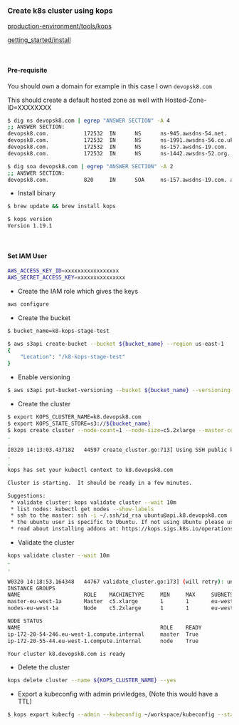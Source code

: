 ### Create k8s cluster using kops

[production-environment/tools/kops](https://kubernetes.io/docs/setup/production-environment/tools/kops/)

[getting_started/install](https://kops.sigs.k8s.io/getting_started/install/)


<br>

#### Pre-requisite

You should own a domain for example in this case I own `devopsk8.com`

This should create a default hosted zone as well with Hosted-Zone-ID=XXXXXXXX

```bash
$ dig ns devopsk8.com | egrep "ANSWER SECTION" -A 4
;; ANSWER SECTION:
devopsk8.com.           172532  IN      NS      ns-945.awsdns-54.net.
devopsk8.com.           172532  IN      NS      ns-1991.awsdns-56.co.uk.
devopsk8.com.           172532  IN      NS      ns-157.awsdns-19.com.
devopsk8.com.           172532  IN      NS      ns-1442.awsdns-52.org.

$ dig soa devopsk8.com | egrep "ANSWER SECTION" -A 2
;; ANSWER SECTION:
devopsk8.com.           820     IN      SOA     ns-157.awsdns-19.com. awsdns-hostmaster.amazon.com. 1 7200 900 1209600 86400
```


- Install binary

```bash
$ brew update && brew install kops

$ kops version            
Version 1.19.1

```


<br>

#### Set IAM User

```bash
AWS_ACCESS_KEY_ID=xxxxxxxxxxxxxxxxx
AWS_SECRET_ACCESS_KEY=xxxxxxxxxxxxxxx
```



- Create the IAM role which gives the keys

```bash
aws configure
```


- Create the bucket 

```bash
$ bucket_name=k8-kops-stage-test
```

```bash
$ aws s3api create-bucket --bucket ${bucket_name} --region us-east-1  
{
    "Location": "/k8-kops-stage-test"
}
```

- Enable versioning

```bash
$ aws s3api put-bucket-versioning --bucket ${bucket_name} --versioning-configuration Status=Enabled 
```



- Create the cluster

```bash
$ export KOPS_CLUSTER_NAME=k8.devopsk8.com     
$ export KOPS_STATE_STORE=s3://${bucket_name}
$ kops create cluster --node-count=1 --node-size=c5.2xlarge --master-count=1 --master-size=c5.xlarge --zones=eu-west-1a --name=${KOPS_CLUSTER_NAME} --yes
.
.
I0320 14:13:03.437182   44597 create_cluster.go:713] Using SSH public key: /Users/ankitsinghrathi/.ssh/id_rsa.pub
.
.
kops has set your kubectl context to k8.devopsk8.com

Cluster is starting.  It should be ready in a few minutes.

Suggestions:
 * validate cluster: kops validate cluster --wait 10m
 * list nodes: kubectl get nodes --show-labels
 * ssh to the master: ssh -i ~/.ssh/id_rsa ubuntu@api.k8.devopsk8.com
 * the ubuntu user is specific to Ubuntu. If not using Ubuntu please use the appropriate user based on your OS.
 * read about installing addons at: https://kops.sigs.k8s.io/operations/addons.
```


- Validate the cluster

```bash
kops validate cluster --wait 10m
.
.

W0320 14:18:53.164348   44767 validate_cluster.go:173] (will retry): unexpected error during validation: unable to resolve Kubernetes cluster API URL dns: lookup api.k8.devopsk8.com: no such host
INSTANCE GROUPS
NAME                    ROLE    MACHINETYPE     MIN     MAX     SUBNETS
master-eu-west-1a       Master  c5.xlarge       1       1       eu-west-1a
nodes-eu-west-1a        Node    c5.2xlarge      1       1       eu-west-1a

NODE STATUS
NAME                                            ROLE    READY
ip-172-20-54-246.eu-west-1.compute.internal     master  True
ip-172-20-55-44.eu-west-1.compute.internal      node    True

Your cluster k8.devopsk8.com is ready
```

- Delete the cluster

```bash
kops delete cluster --name ${KOPS_CLUSTER_NAME} --yes
```

- Export a kubeconfig with admin priviledges, (Note this would have a TTL)

```bash
$ kops export kubecfg --admin --kubeconfig ~/workspace/kubeconfig --state=s3://${bucket_name}
```



